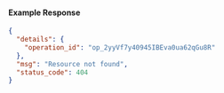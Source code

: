 <!-- Code generated for API Clients. DO NOT EDIT. -->

#### Example Response

```json
{
  "details": {
    "operation_id": "op_2yyVf7y40945IBEva0ua62qGu8R"
  },
  "msg": "Resource not found",
  "status_code": 404
}
```
